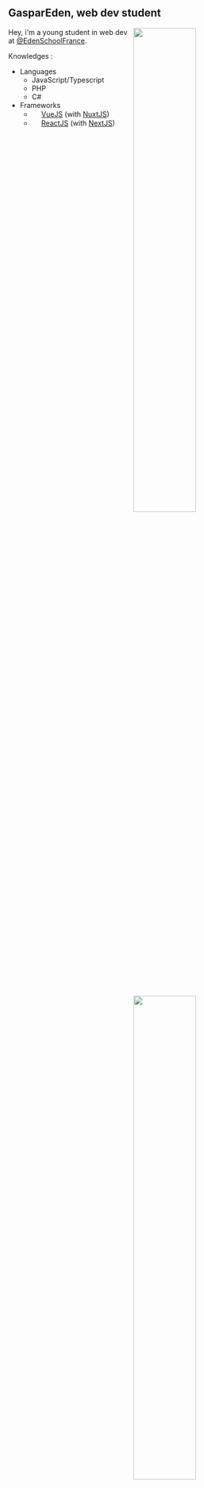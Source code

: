 <h2>GasparEden, web dev student</h2>

<img width="50%" align="right" src="https://github-readme-stats.vercel.app/api?username=GasparEden&count_private=true&show_icons=true&theme=dark&hide_border=true&include_all_commits=true"/>
<img width="50%" align="right" src="https://github-readme-stats.vercel.app/api/top-langs/?username=GasparEden&theme=dark&hide_border=true&layout=compact">
Hey, i'm a young student in web dev at <a href="https://github.com/EdenSchoolFrance/" target="_blank">@EdenSchoolFrance</a>.

Knowledges :
  - Languages
    - JavaScript/Typescript
    - PHP
    - C#
  - Frameworks
    - <img height="15" src="https://upload.wikimedia.org/wikipedia/commons/thumb/9/95/Vue.js_Logo_2.svg/1184px-Vue.js_Logo_2.svg.png"> <a href="https://vuejs.org/" target="_blank">VueJS</a> (with <a href="https://nuxtjs.org/" target="_blank">NuxtJS</a>)
    - <img height="15" src="https://grafikart.fr/uploads/icons/react.svg"> <a href="https://reactjs.org/" target="_blank">ReactJS</a> (with <a href="https://nextjs.org/" target="_blank">NextJS</a>)
